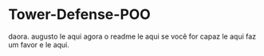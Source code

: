 # Tower-Defense-POO
daora.
augusto le aqui agora o readme le aqui se você for capaz le aqui faz um favor e le aqui.
